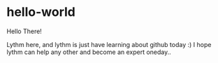 # hello-world

Hello There!

Lythm here, and lythm is just have learning about github today :)
I hope lythm can help any other and become an expert oneday..

